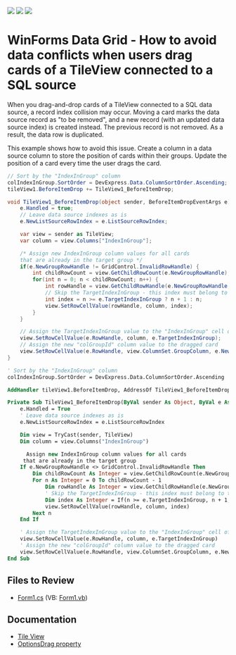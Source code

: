 <!-- default badges list -->
![](https://img.shields.io/endpoint?url=https://codecentral.devexpress.com/api/v1/VersionRange/518130311/21.1.5%2B)
[![](https://img.shields.io/badge/Open_in_DevExpress_Support_Center-FF7200?style=flat-square&logo=DevExpress&logoColor=white)](https://supportcenter.devexpress.com/ticket/details/T1105093)
[![](https://img.shields.io/badge/📖_How_to_use_DevExpress_Examples-e9f6fc?style=flat-square)](https://docs.devexpress.com/GeneralInformation/403183)
<!-- default badges end -->
# WinForms Data Grid - How to avoid data conflicts when users drag cards of a TileView connected to a SQL source

When you drag-and-drop cards of a TileView connected to a SQL data source, a record index collision may occur. Moving a card marks the data source record as "to be removed", and a new record (with an updated data source index) is created instead. The previous record is not removed. As a result, the data row is duplicated.

This example shows how to avoid this issue. Create a column in a data source column to store the position of cards within their groups. Update the position of a card every time the user drags the card.

```cs
// Sort by the "IndexInGroup" column
colIndexInGroup.SortOrder = DevExpress.Data.ColumnSortOrder.Ascending;
tileView1.BeforeItemDrop += TileView1_BeforeItemDrop;

void TileView1_BeforeItemDrop(object sender, BeforeItemDropEventArgs e) {
    e.Handled = true;
    // Leave data source indexes as is
    e.NewListSourceRowIndex = e.ListSourceRowIndex;

    var view = sender as TileView;
    var column = view.Columns["IndexInGroup"];

    /* Assign new IndexInGroup column values for all cards
    that are already in the target group */
    if(e.NewGroupRowHandle != GridControl.InvalidRowHandle) {
        int childRowCount = view.GetChildRowCount(e.NewGroupRowHandle);
        for(int n = 0; n < childRowCount; n++) {
            int rowHandle = view.GetChildRowHandle(e.NewGroupRowHandle, n);
            // Skip the TargetIndexInGroup - this index must belong to the dragged card
            int index = n >= e.TargetIndexInGroup ? n + 1 : n;
            view.SetRowCellValue(rowHandle, column, index);
        }
    }

    // Assign the TargetIndexInGroup value to the "IndexInGroup" cell of the dragged card
    view.SetRowCellValue(e.RowHandle, column, e.TargetIndexInGroup);
    // Assign the new "colGroupId" column value to the dragged card
    view.SetRowCellValue(e.RowHandle, view.ColumnSet.GroupColumn, e.NewGroupColumnValue);
}
```

```vb
' Sort by the "IndexInGroup" column
colIndexInGroup.SortOrder = DevExpress.Data.ColumnSortOrder.Ascending

AddHandler tileView1.BeforeItemDrop, AddressOf TileView1_BeforeItemDrop

Private Sub TileView1_BeforeItemDrop(ByVal sender As Object, ByVal e As BeforeItemDropEventArgs)
    e.Handled = True
    ' Leave data source indexes as is
    e.NewListSourceRowIndex = e.ListSourceRowIndex

    Dim view = TryCast(sender, TileView)
    Dim column = view.Columns("IndexInGroup")

      Assign new IndexInGroup column values for all cards
     that are already in the target group 
    If e.NewGroupRowHandle <> GridControl.InvalidRowHandle Then
        Dim childRowCount As Integer = view.GetChildRowCount(e.NewGroupRowHandle)
        For n As Integer = 0 To childRowCount - 1
            Dim rowHandle As Integer = view.GetChildRowHandle(e.NewGroupRowHandle, n)
            ' Skip the TargetIndexInGroup - this index must belong to the dragged card
            Dim index As Integer = If(n >= e.TargetIndexInGroup, n + 1, n)
            view.SetRowCellValue(rowHandle, column, index)
        Next n
    End If

    ' Assign the TargetIndexInGroup value to the "IndexInGroup" cell of the dragged card
    view.SetRowCellValue(e.RowHandle, column, e.TargetIndexInGroup)
    ' Assign the new "colGroupId" column value to the dragged card
    view.SetRowCellValue(e.RowHandle, view.ColumnSet.GroupColumn, e.NewGroupColumnValue)
End Sub
```


## Files to Review

- [Form1.cs](./CS/Reorder/Form1.cs) (VB: [Form1.vb](./VB/Reorder/Form1.vb))


## Documentation

- [Tile View](https://docs.devexpress.com/WindowsForms/114728/controls-and-libraries/data-grid/views/tile-view)
- [OptionsDrag property](https://docs.devexpress.com/WindowsForms/DevExpress.XtraGrid.Views.Tile.TileView.OptionsDragDrop)

